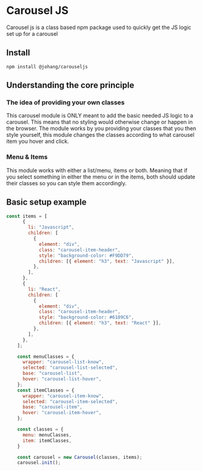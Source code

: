 # Carousel JS
Carousel js is a class based npm package used to quickly get the JS logic set up for a carousel

## Install
```
npm install @johang/carouseljs
```

## Understanding the core principle
### The idea of providing your own classes
This carousel module is ONLY meant to add the basic needed JS logic to a carousel. This means that no styling would otherwise change or happen in the browser.
The module works by you providing your classes that you then style yourself, this module changes the classes according to what carousel item you hover and click.
### Menu & Items
This module works with either a list/menu, items or both. Meaning that if you select something in either the menu or in the items, both should update their classes so you can style them accordingly.

## Basic setup example
``` javascript
const items = [
      {
        li: "Javascript",
        children: [
          {
            element: "div",
            class: "carousel-item-header",
            style: "background-color: #F9DD79",
            children: [{ element: "h3", text: "Javascript" }],
          },
        ],
      },
      {
        li: "React",
        children: [
          {
            element: "div",
            class: "carousel-item-header",
            style: "background-color: #6189C6",
            children: [{ element: "h3", text: "React" }],
          },
        ],
      },
    ];

    const menuClasses = {
      wrapper: "carousel-list-know",
      selected: "carousel-list-selected",
      base: "carousel-list",
      hover: "carousel-list-hover",
    };
    const itemClasses = {
      wrapper: "carousel-item-know",
      selected: "carousel-item-selected",
      base: "carousel-item",
      hover: "carousel-item-hover",
    };

    const classes = {
      menu: menuClasses,
      item: itemClasses,
    }

    const carousel = new Carousel(classes, items);
    carousel.init();
```